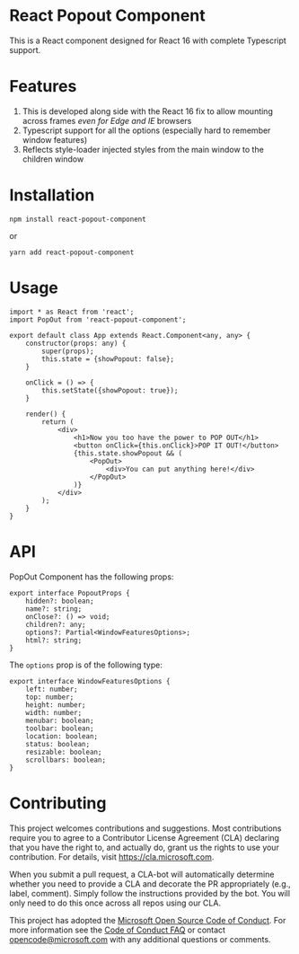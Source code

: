 # React Popout Component

This is a React component designed for React 16 with complete Typescript support.

# Features

1. This is developed along side with the React 16 fix to allow mounting across frames *even for Edge and IE* browsers
2. Typescript support for all the options (especially hard to remember window features)
3. Reflects style-loader injected styles from the main window to the children window

# Installation

```
npm install react-popout-component
```

or

```
yarn add react-popout-component
```

# Usage

```
import * as React from 'react';
import PopOut from 'react-popout-component';

export default class App extends React.Component<any, any> {
    constructor(props: any) {
        super(props);
        this.state = {showPopout: false};
    }

    onClick = () => {
        this.setState({showPopout: true});
    }

    render() {
        return (
            <div>
                <h1>Now you too have the power to POP OUT</h1>
                <button onClick={this.onClick}>POP IT OUT!</button>
                {this.state.showPopout && (
                    <PopOut>
                        <div>You can put anything here!</div>
                    </PopOut>
                )}
            </div>
        );
    }
}

```

# API

PopOut Component has the following props:

```
export interface PopoutProps {
    hidden?: boolean;
    name?: string;
    onClose?: () => void;
    children?: any;
    options?: Partial<WindowFeaturesOptions>;
    html?: string;
}
```

The `options` prop is of the following type:

```
export interface WindowFeaturesOptions {
    left: number;
    top: number;
    height: number;
    width: number;
    menubar: boolean;
    toolbar: boolean;
    location: boolean;
    status: boolean;
    resizable: boolean;
    scrollbars: boolean;
}
```

# Contributing

This project welcomes contributions and suggestions.  Most contributions require you to agree to a
Contributor License Agreement (CLA) declaring that you have the right to, and actually do, grant us
the rights to use your contribution. For details, visit https://cla.microsoft.com.

When you submit a pull request, a CLA-bot will automatically determine whether you need to provide
a CLA and decorate the PR appropriately (e.g., label, comment). Simply follow the instructions
provided by the bot. You will only need to do this once across all repos using our CLA.

This project has adopted the [Microsoft Open Source Code of Conduct](https://opensource.microsoft.com/codeofconduct/).
For more information see the [Code of Conduct FAQ](https://opensource.microsoft.com/codeofconduct/faq/) or
contact [opencode@microsoft.com](mailto:opencode@microsoft.com) with any additional questions or comments.
